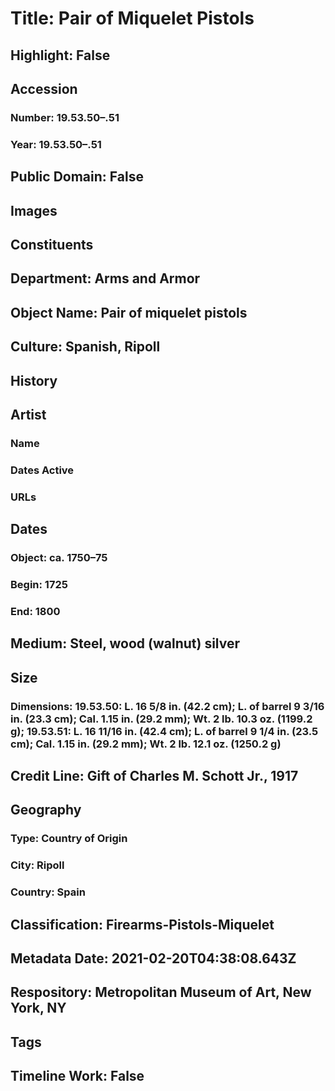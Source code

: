 # Title: Pair of Miquelet Pistols
## Highlight: False
## Accession
### Number: 19.53.50–.51
### Year: 19.53.50–.51
## Public Domain: False
## Images
## Constituents
## Department: Arms and Armor
## Object Name: Pair of miquelet pistols
## Culture: Spanish, Ripoll
## History
## Artist
### Name
### Dates Active
### URLs
## Dates
### Object: ca. 1750–75
### Begin: 1725
### End: 1800
## Medium: Steel, wood (walnut) silver
## Size
### Dimensions: 19.53.50: L. 16 5/8 in. (42.2 cm); L. of barrel 9 3/16 in. (23.3 cm); Cal. 1.15 in. (29.2 mm); Wt. 2 lb. 10.3 oz. (1199.2 g); 19.53.51: L. 16 11/16 in. (42.4 cm); L. of barrel 9 1/4 in. (23.5 cm); Cal. 1.15 in. (29.2 mm); Wt. 2 lb. 12.1 oz. (1250.2 g)
## Credit Line: Gift of Charles M. Schott Jr., 1917
## Geography
### Type: Country of Origin
### City: Ripoll
### Country: Spain
## Classification: Firearms-Pistols-Miquelet
## Metadata Date: 2021-02-20T04:38:08.643Z
## Respository: Metropolitan Museum of Art, New York, NY
## Tags
## Timeline Work: False